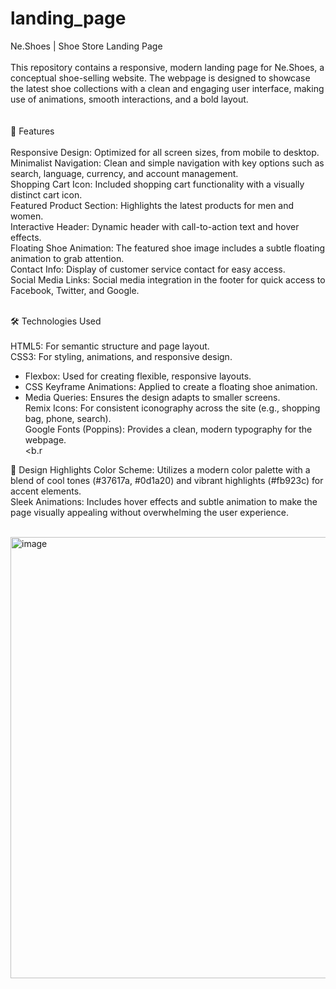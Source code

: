 # landing_page


Ne.Shoes | Shoe Store Landing Page <br> <br>
This repository contains a responsive, modern landing page for Ne.Shoes, a conceptual shoe-selling website. The webpage is designed to showcase the latest shoe collections with a clean and engaging user interface, making use of animations, smooth interactions, and a bold layout.
<br><br> <br>
🚀 Features <br><br>
Responsive Design: Optimized for all screen sizes, from mobile to desktop. <br>
Minimalist Navigation: Clean and simple navigation with key options such as search, language, currency, and account management. <br>
Shopping Cart Icon: Included shopping cart functionality with a visually distinct cart icon. <br>
Featured Product Section: Highlights the latest products for men and women. <br>
Interactive Header: Dynamic header with call-to-action text and hover effects. <br>
Floating Shoe Animation: The featured shoe image includes a subtle floating animation to grab attention. <br>
Contact Info: Display of customer service contact for easy access. <br>
Social Media Links: Social media integration in the footer for quick access to Facebook, Twitter, and Google. <br>
<br>

🛠️ Technologies Used  <br><br>
HTML5: For semantic structure and page layout. <br>
CSS3: For styling, animations, and responsive design. <br>
- Flexbox: Used for creating flexible, responsive layouts. <br>
- CSS Keyframe Animations: Applied to create a floating shoe animation. <br>
- Media Queries: Ensures the design adapts to smaller screens. <br>
Remix Icons: For consistent iconography across the site (e.g., shopping bag, phone, search). <br>
Google Fonts (Poppins): Provides a clean, modern typography for the webpage. <br>
<b.r

🎨 Design Highlights
Color Scheme: Utilizes a modern color palette with a blend of cool tones (#37617a, #0d1a20) and vibrant highlights (#fb923c) for accent elements. <br>
Sleek Animations: Includes hover effects and subtle animation to make the page visually appealing without overwhelming the user experience. <br>


<br>
<img width="706" alt="image" src="https://github.com/user-attachments/assets/6694721b-6da4-42cc-9cbf-c87cee558ef8">
